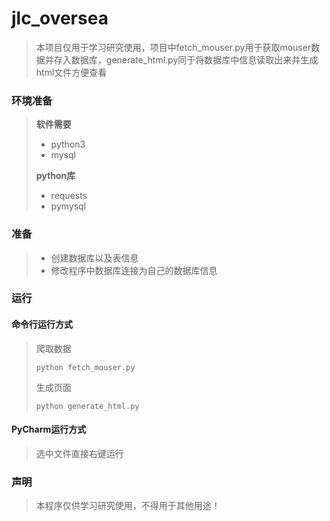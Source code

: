 # jlc_oversea

>本项目仅用于学习研究使用，项目中fetch_mouser.py用于获取mouser数据并存入数据库，generate_html.py同于将数据库中信息读取出来并生成html文件方便查看

### 环境准备
>**软件需要**
> * python3
> * mysql
> 
> **python库**
> * requests
> * pymysql
### 准备
> 
> * 创建数据库以及表信息
> * 修改程序中数据库连接为自己的数据库信息
### 运行
#### 命令行运行方式
> 爬取数据
> 
> `python fetch_mouser.py`
> 
> 生成页面
> 
> `python generate_html.py`
#### PyCharm运行方式
> 选中文件直接右键运行
### 声明
> 本程序仅供学习研究使用，不得用于其他用途！